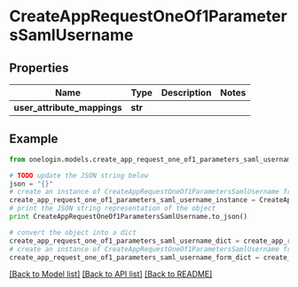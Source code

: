 # CreateAppRequestOneOf1ParametersSamlUsername


## Properties
Name | Type | Description | Notes
------------ | ------------- | ------------- | -------------
**user_attribute_mappings** | **str** |  | 

## Example

```python
from onelogin.models.create_app_request_one_of1_parameters_saml_username import CreateAppRequestOneOf1ParametersSamlUsername

# TODO update the JSON string below
json = "{}"
# create an instance of CreateAppRequestOneOf1ParametersSamlUsername from a JSON string
create_app_request_one_of1_parameters_saml_username_instance = CreateAppRequestOneOf1ParametersSamlUsername.from_json(json)
# print the JSON string representation of the object
print CreateAppRequestOneOf1ParametersSamlUsername.to_json()

# convert the object into a dict
create_app_request_one_of1_parameters_saml_username_dict = create_app_request_one_of1_parameters_saml_username_instance.to_dict()
# create an instance of CreateAppRequestOneOf1ParametersSamlUsername from a dict
create_app_request_one_of1_parameters_saml_username_form_dict = create_app_request_one_of1_parameters_saml_username.from_dict(create_app_request_one_of1_parameters_saml_username_dict)
```
[[Back to Model list]](../README.md#documentation-for-models) [[Back to API list]](../README.md#documentation-for-api-endpoints) [[Back to README]](../README.md)


